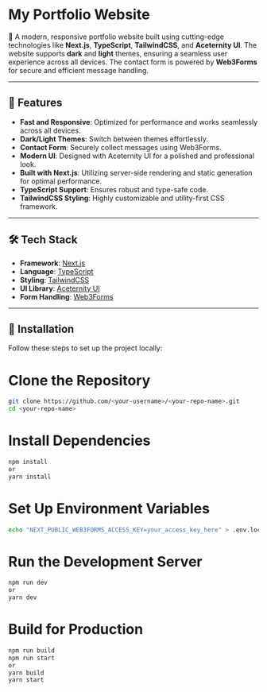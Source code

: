 # My Portfolio Website  

🚀 A modern, responsive portfolio website built using cutting-edge technologies like **Next.js**, **TypeScript**, **TailwindCSS**, and **Aceternity UI**. The website supports **dark** and **light** themes, ensuring a seamless user experience across all devices. The contact form is powered by **Web3Forms** for secure and efficient message handling.  

---

## 🌟 Features  

- **Fast and Responsive**: Optimized for performance and works seamlessly across all devices.
- **Dark/Light Themes**: Switch between themes effortlessly.
- **Contact Form**: Securely collect messages using Web3Forms.
- **Modern UI**: Designed with Aceternity UI for a polished and professional look.
- **Built with Next.js**: Utilizing server-side rendering and static generation for optimal performance.
- **TypeScript Support**: Ensures robust and type-safe code.
- **TailwindCSS Styling**: Highly customizable and utility-first CSS framework.

---

## 🛠️ Tech Stack  

- **Framework**: [Next.js](https://nextjs.org/)  
- **Language**: [TypeScript](https://www.typescriptlang.org/)  
- **Styling**: [TailwindCSS](https://tailwindcss.com/)  
- **UI Library**: [Aceternity UI](https://aceternity.com)  
- **Form Handling**: [Web3Forms](https://web3forms.com/)  

---

## 🚀 Installation  

Follow these steps to set up the project locally:  

# Clone the Repository
```bash
git clone https://github.com/<your-username>/<your-repo-name>.git
cd <your-repo-name>
```
# Install Dependencies
```bash
npm install
or
yarn install
```

# Set Up Environment Variables
```bash
echo "NEXT_PUBLIC_WEB3FORMS_ACCESS_KEY=your_access_key_here" > .env.local
```

# Run the Development Server
```bash
npm run dev
or
yarn dev
```

# Build for Production
```bash
npm run build
npm run start
or
yarn build
yarn start
```

